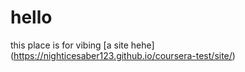 # hello
this place is for vibing
[a site hehe] (https://nighticesaber123.github.io/coursera-test/site/)
